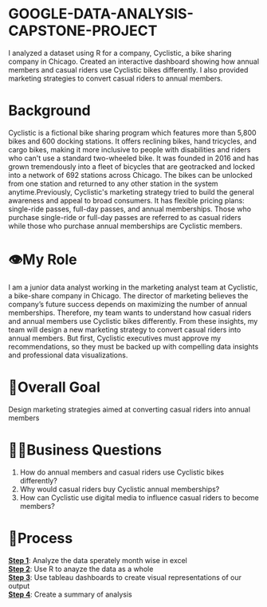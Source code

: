 # GOOGLE-DATA-ANALYSIS-CAPSTONE-PROJECT
I analyzed a dataset using R for a company, Cyclistic, a bike sharing company in Chicago. Created an interactive dashboard showing how annual members and casual riders use Cyclistic bikes differently. I also provided marketing strategies to convert casual riders to annual members.

# Background
Cyclistic is a fictional bike sharing program which features more than 5,800 bikes and 600 docking stations. It offers reclining bikes, hand tricycles, and cargo bikes, making it more inclusive to people with disabilities and riders who can't use a standard two-wheeled bike. It was founded in 2016 and has grown tremendously into a fleet of bicycles that are geotracked and locked into a network of 692 stations across Chicago. The bikes can be unlocked from one station and returned to any other station in the system anytime.Previously, Cyclistic's marketing strategy tried to build the general awareness and appeal to broad consumers. It has flexible pricing plans: single-ride passes, full-day passes, and annual memberships. Those who purchase single-ride or full-day passes are referred to as casual riders while those who purchase annual memberships are Cyclistic members. 

# 👁️My Role
I am a junior data analyst working in the marketing analyst team at Cyclistic, a bike-share company in Chicago. The director of marketing believes the company’s future success depends on maximizing the number of annual memberships. Therefore, my team wants to understand how casual riders and annual members use Cyclistic bikes differently. From these insights, my team will design a new marketing strategy to convert casual riders into annual members. But first, Cyclistic executives must approve my recommendations, so they must be backed up with compelling data insights and professional data visualizations.

# 🥅Overall Goal
Design marketing strategies aimed at converting casual riders into annual members

# 🧑‍💼Business Questions 
1. How do annual members and casual riders use Cyclistic bikes differently?<br/>
2. Why would casual riders buy Cyclistic annual memberships?<br/>
3. How can Cyclistic use digital media to influence casual riders to become members?<br/>

# 🦾Process
**[Step 1](https://github.com/AADITYAPRABALCHAWLA/GOOGLE-DATA-ANALYSIS-CAPSTONE-PROJECT/blob/main/Step1_Excel.md)**: Analyze the data sperately month wise in excel <br/>
**[Step 2](https://github.com/AADITYAPRABALCHAWLA/GOOGLE-DATA-ANALYSIS-CAPSTONE-PROJECT/blob/main/Step2_RCODE.R)**: Use R to anayze the data as a whole<br/>
**[Step 3](https://github.com/AADITYAPRABALCHAWLA/GOOGLE-DATA-ANALYSIS-CAPSTONE-PROJECT/blob/main/Step3_Tableau.md)**: Use tableau dashboards to create visual representations of our output<br/>
**[Step 4](https://github.com/AADITYAPRABALCHAWLA/GOOGLE-DATA-ANALYSIS-CAPSTONE-PROJECT/blob/main/Step4_Summary.md)**: Create a summary of analysis
